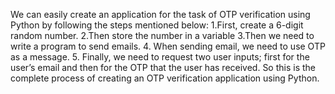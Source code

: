 We can easily create an application for the task of OTP 
verification using Python by following the steps mentioned 
below: 
1.First, create a 6-digit random number. 
2.Then store the number in a variable 
3.Then we need to write a program to send emails.
4. When sending email, we need to use OTP as a message.
5. Finally, we need to request two user inputs; first for the user’s 
email and then for the OTP that the user has received. 
So this is the complete process of creating an OTP verification 
application using Python.
